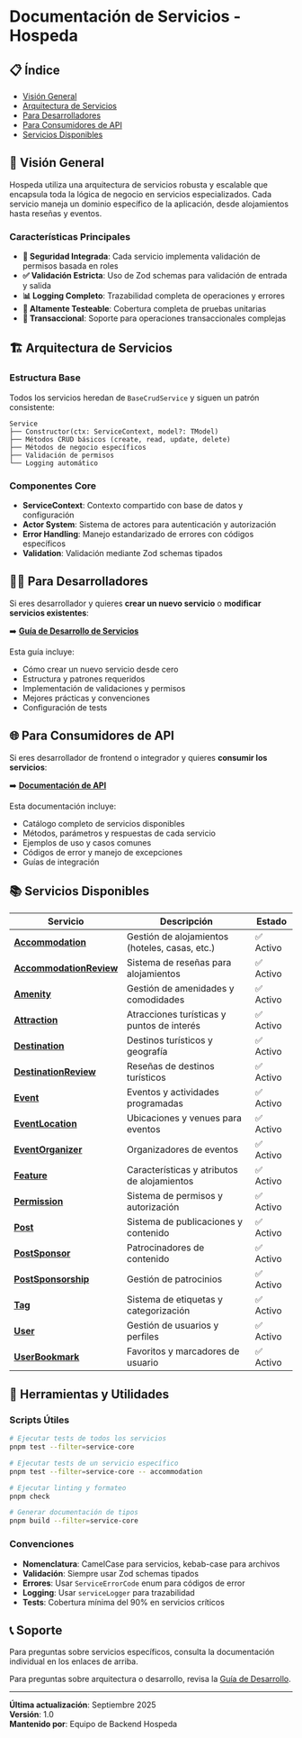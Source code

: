 # Documentación de Servicios - Hospeda

## 📋 Índice

- [Visión General](#visión-general)
- [Arquitectura de Servicios](#arquitectura-de-servicios)
- [Para Desarrolladores](#para-desarrolladores)
- [Para Consumidores de API](#para-consumidores-de-api)
- [Servicios Disponibles](#servicios-disponibles)

## 🎯 Visión General

Hospeda utiliza una arquitectura de servicios robusta y escalable que encapsula toda la lógica de negocio en servicios especializados. Cada servicio maneja un dominio específico de la aplicación, desde alojamientos hasta reseñas y eventos.

### Características Principales

- **🔐 Seguridad Integrada**: Cada servicio implementa validación de permisos basada en roles
- **✅ Validación Estricta**: Uso de Zod schemas para validación de entrada y salida
- **📊 Logging Completo**: Trazabilidad completa de operaciones y errores
- **🧪 Altamente Testeable**: Cobertura completa de pruebas unitarias
- **🔄 Transaccional**: Soporte para operaciones transaccionales complejas

## 🏗️ Arquitectura de Servicios

### Estructura Base

Todos los servicios heredan de `BaseCrudService` y siguen un patrón consistente:

```
Service
├── Constructor(ctx: ServiceContext, model?: TModel)
├── Métodos CRUD básicos (create, read, update, delete)
├── Métodos de negocio específicos
├── Validación de permisos
└── Logging automático
```

### Componentes Core

- **ServiceContext**: Contexto compartido con base de datos y configuración
- **Actor System**: Sistema de actores para autenticación y autorización
- **Error Handling**: Manejo estandarizado de errores con códigos específicos
- **Validation**: Validación mediante Zod schemas tipados

## 👨‍💻 Para Desarrolladores

Si eres desarrollador y quieres **crear un nuevo servicio** o **modificar servicios existentes**:

➡️ **[Guía de Desarrollo de Servicios](./desarrollo/README.md)**

Esta guía incluye:
- Cómo crear un nuevo servicio desde cero
- Estructura y patrones requeridos
- Implementación de validaciones y permisos
- Mejores prácticas y convenciones
- Configuración de tests

## 🌐 Para Consumidores de API

Si eres desarrollador de frontend o integrador y quieres **consumir los servicios**:

➡️ **[Documentación de API](./api/README.md)**

Esta documentación incluye:
- Catálogo completo de servicios disponibles
- Métodos, parámetros y respuestas de cada servicio
- Ejemplos de uso y casos comunes
- Códigos de error y manejo de excepciones
- Guías de integración

## 📚 Servicios Disponibles

| Servicio | Descripción | Estado |
|----------|-------------|--------|
| [**Accommodation**](./api/accommodation.md) | Gestión de alojamientos (hoteles, casas, etc.) | ✅ Activo |
| [**AccommodationReview**](./api/accommodation-review.md) | Sistema de reseñas para alojamientos | ✅ Activo |
| [**Amenity**](./api/amenity.md) | Gestión de amenidades y comodidades | ✅ Activo |
| [**Attraction**](./api/attraction.md) | Atracciones turísticas y puntos de interés | ✅ Activo |
| [**Destination**](./api/destination.md) | Destinos turísticos y geografía | ✅ Activo |
| [**DestinationReview**](./api/destination-review.md) | Reseñas de destinos turísticos | ✅ Activo |
| [**Event**](./api/event.md) | Eventos y actividades programadas | ✅ Activo |
| [**EventLocation**](./api/event-location.md) | Ubicaciones y venues para eventos | ✅ Activo |
| [**EventOrganizer**](./api/event-organizer.md) | Organizadores de eventos | ✅ Activo |
| [**Feature**](./api/feature.md) | Características y atributos de alojamientos | ✅ Activo |
| [**Permission**](./api/permission.md) | Sistema de permisos y autorización | ✅ Activo |
| [**Post**](./api/post.md) | Sistema de publicaciones y contenido | ✅ Activo |
| [**PostSponsor**](./api/post-sponsor.md) | Patrocinadores de contenido | ✅ Activo |
| [**PostSponsorship**](./api/post-sponsorship.md) | Gestión de patrocinios | ✅ Activo |
| [**Tag**](./api/tag.md) | Sistema de etiquetas y categorización | ✅ Activo |
| [**User**](./api/user.md) | Gestión de usuarios y perfiles | ✅ Activo |
| [**UserBookmark**](./api/user-bookmark.md) | Favoritos y marcadores de usuario | ✅ Activo |

## 🔧 Herramientas y Utilidades

### Scripts Útiles

```bash
# Ejecutar tests de todos los servicios
pnpm test --filter=service-core

# Ejecutar tests de un servicio específico
pnpm test --filter=service-core -- accommodation

# Ejecutar linting y formateo
pnpm check

# Generar documentación de tipos
pnpm build --filter=service-core
```

### Convenciones

- **Nomenclatura**: CamelCase para servicios, kebab-case para archivos
- **Validación**: Siempre usar Zod schemas tipados
- **Errores**: Usar `ServiceErrorCode` enum para códigos de error
- **Logging**: Usar `serviceLogger` para trazabilidad
- **Tests**: Cobertura mínima del 90% en servicios críticos

## 📞 Soporte

Para preguntas sobre servicios específicos, consulta la documentación individual en los enlaces de arriba.

Para preguntas sobre arquitectura o desarrollo, revisa la [Guía de Desarrollo](./desarrollo/README.md).

---

**Última actualización**: Septiembre 2025  
**Versión**: 1.0  
**Mantenido por**: Equipo de Backend Hospeda